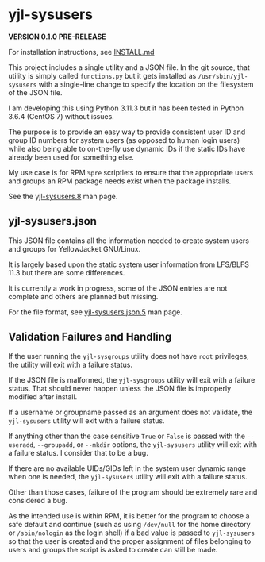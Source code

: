 yjl-sysusers
============

__VERSION 0.1.0 PRE-RELEASE__

For installation instructions, see [INSTALL.md](INSTALL.md)

This project includes a single utility and a JSON file. In the git
source, that utility is simply called `functions.py` but it gets
installed as `/usr/sbin/yjl-sysusers` with a single-line change
to specify the location on the filesystem of the JSON file.

I am developing this using Python 3.11.3 but it has been tested in
Python 3.6.4 (CentOS 7) without issues.

The purpose is to provide an easy way to provide consistent user ID
and group ID numbers for system users (as opposed to human login users)
while also being able to on-the-fly use dynamic IDs if the static IDs
have already been used for something else.

My use case is for RPM `%pre` scriptlets to ensure that the appropriate
users and groups an RPM package needs exist when the package installs.

See the [yjl-sysusers.8](docs/yjl-sysusers.8.md) man page.


yjl-sysusers.json
-----------------

This JSON file contains all the information needed to create system
users and groups for YellowJacket GNU/Linux.

It is largely based upon the static system user information from
LFS/BLFS 11.3 but there are some differences.

It is currently a work in progress, some of the JSON entries are not
complete and others are planned but missing.

For the file format, see
[yjl-sysusers.json.5](docs/yjl-sysusers.json.5.md) man page.



Validation Failures and Handling
--------------------------------

If the user running the `yjl-sysgroups` utility does not have `root`
privileges, the utility will exit with a failure status.

If the JSON file is malformed, the `yjl-sysgroups` utility will exit
with a failure status. That should never happen unless the JSON file
is improperly modified after install.

If a username or groupname passed as an argument does not validate,
the `yjl-sysusers` utility will exit with a failure status.

If anything other than the case sensitive `True` or `False` is passed
with the `--useradd`, `--groupadd`, or `--mkdir` options, the
`yjl-sysusers` utility will exit with a failure status. I consider
that to be a bug.

If there are no available UIDs/GIDs left in the system user dynamic
range when one is needed, the `yjl-sysusers` utility will exit with
a failure status.

Other than those cases, failure of the program should be extremely
rare and considered a bug.

As the intended use is within RPM, it is better for the program to
choose a safe default and continue (such as using `/dev/null` for
the home directory or `/sbin/nologin` as the login shell) if a bad
value is passed to `yjl-sysusers` so that the user is created and
the proper assignment of files belonging to users and groups the
script is asked to create can still be made.
